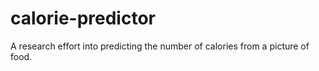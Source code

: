 # calorie-predictor
A research effort into predicting the number of calories from a picture of food.
